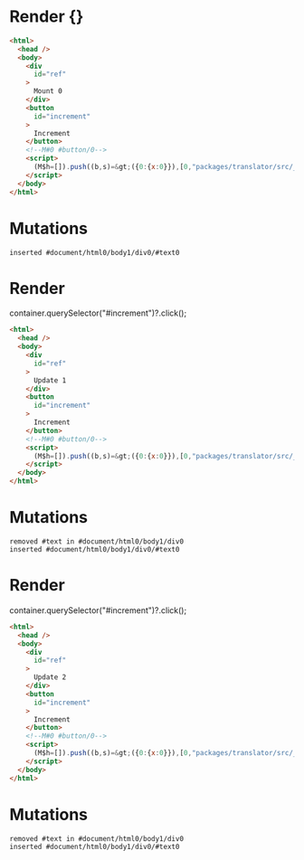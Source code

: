 # Render {}
```html
<html>
  <head />
  <body>
    <div
      id="ref"
    >
      Mount 0
    </div>
    <button
      id="increment"
    >
      Increment
    </button>
    <!--M#0 #button/0-->
    <script>
      (M$h=[]).push((b,s)=&gt;({0:{x:0}}),[0,"packages/translator/src/__tests__/fixtures/lifecycle-tag/template.marko_0_x",])
    </script>
  </body>
</html>
```

# Mutations
```
inserted #document/html0/body1/div0/#text0
```


# Render 
container.querySelector("#increment")?.click();

```html
<html>
  <head />
  <body>
    <div
      id="ref"
    >
      Update 1
    </div>
    <button
      id="increment"
    >
      Increment
    </button>
    <!--M#0 #button/0-->
    <script>
      (M$h=[]).push((b,s)=&gt;({0:{x:0}}),[0,"packages/translator/src/__tests__/fixtures/lifecycle-tag/template.marko_0_x",])
    </script>
  </body>
</html>
```

# Mutations
```
removed #text in #document/html0/body1/div0
inserted #document/html0/body1/div0/#text0
```


# Render 
container.querySelector("#increment")?.click();

```html
<html>
  <head />
  <body>
    <div
      id="ref"
    >
      Update 2
    </div>
    <button
      id="increment"
    >
      Increment
    </button>
    <!--M#0 #button/0-->
    <script>
      (M$h=[]).push((b,s)=&gt;({0:{x:0}}),[0,"packages/translator/src/__tests__/fixtures/lifecycle-tag/template.marko_0_x",])
    </script>
  </body>
</html>
```

# Mutations
```
removed #text in #document/html0/body1/div0
inserted #document/html0/body1/div0/#text0
```